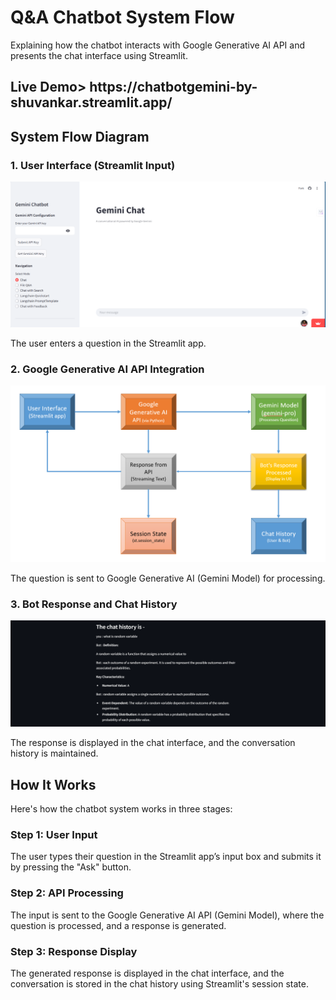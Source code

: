 
<!-- Header Section -->
    
<h1>Q&A Chatbot System Flow</h1>
<p>Explaining how the chatbot interacts with Google Generative AI API and presents the chat interface using Streamlit.</p>

<!-- Diagram Section -->
<h2>Live Demo>
    https://chatbotgemini-by-shuvankar.streamlit.app/
<h2>System Flow Diagram</h2>

<!-- User Interface Image -->

<h3>1. User Interface (Streamlit Input)</h3>
<img src="interface.png" alt="User Interface Input">
<p>The user enters a question in the Streamlit app.</p>


<!-- API Integration Image -->
<h3>2. Google Generative AI API Integration</h3>
<img src="flow.png" alt="API Integration">
<p>The question is sent to Google Generative AI (Gemini Model) for processing.</p>

<!-- Response and Chat History Image -->
<h3>3. Bot Response and Chat History</h3>
<img src="hist.png" alt="Bot Response and Chat History">
<p>The response is displayed in the chat interface, and the conversation history is maintained.</p>

<!-- How It Works Section -->

<h2>How It Works</h2>
<p>Here's how the chatbot system works in three stages:</p>

<h3>Step 1: User Input</h3>
<p>The user types their question in the Streamlit app’s input box and submits it by pressing the "Ask" button.</p>

<h3>Step 2: API Processing</h3>
<p>The input is sent to the Google Generative AI API (Gemini Model), where the question is processed, and a response is generated.</p>

<h3>Step 3: Response Display</h3>
<p>The generated response is displayed in the chat interface, and the conversation is stored in the chat history using Streamlit's session state.</p>

